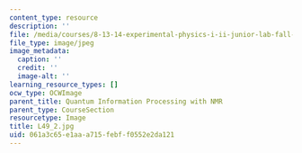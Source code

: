```yaml
---
content_type: resource
description: ''
file: /media/courses/8-13-14-experimental-physics-i-ii-junior-lab-fall-2016-spring-2017/061a3c65e1aaa715febff0552e2da121_L49_2.jpg
file_type: image/jpeg
image_metadata:
  caption: ''
  credit: ''
  image-alt: ''
learning_resource_types: []
ocw_type: OCWImage
parent_title: Quantum Information Processing with NMR
parent_type: CourseSection
resourcetype: Image
title: L49_2.jpg
uid: 061a3c65-e1aa-a715-febf-f0552e2da121
---
```


